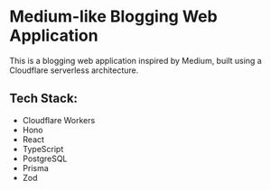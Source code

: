 # Medium-like Blogging Web Application

This is a blogging web application inspired by Medium, built using a Cloudflare serverless architecture.

## Tech Stack:
- Cloudflare Workers
- Hono
- React
- TypeScript
- PostgreSQL
- Prisma
- Zod

